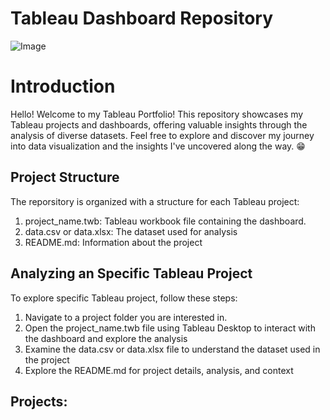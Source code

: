 # Tableau Dashboard Repository
![Image](https://github.com/user-attachments/assets/3c8f1d22-16d1-4824-b3a5-ed33cb067e64)

# Introduction
Hello! Welcome to my Tableau Portfolio! This repository showcases my Tableau projects and dashboards, offering valuable insights through the analysis of diverse datasets. Feel free to explore and discover my journey into data visualization and the insights I've uncovered along the way. :grin:

## Project Structure 

The reporsitory is organized with a structure for each Tableau project: 
1. project_name.twb: Tableau workbook file containing the dashboard.
2. data.csv or data.xlsx: The dataset used for analysis
3. README.md: Information about the project

## Analyzing an Specific Tableau Project
To explore specific Tableau project, follow these steps:
1. Navigate to a project folder you are interested in.
2. Open the project_name.twb file using Tableau Desktop to interact with the dashboard and explore the analysis
3. Examine the data.csv or data.xlsx file to understand the dataset used in the project
4. Explore the README.md for project details, analysis, and context


## Projects: 
